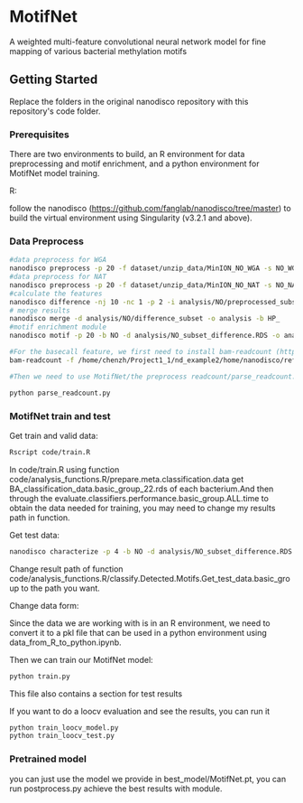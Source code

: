 # MotifNet
A weighted multi-feature convolutional neural network model for fine mapping of various bacterial methylation motifs

## Getting Started

Replace the folders in the original nanodisco repository with this repository's code folder.

### Prerequisites

There are two environments to build, an R environment for data preprocessing and motif enrichment, and a python environment for MotifNet model training.

R:

follow the nanodisco (https://github.com/fanglab/nanodisco/tree/master) to build the virtual environment using Singularity (v3.2.1 and above).

### Data Preprocess

```bash
#data preprocess for WGA
nanodisco preprocess -p 20 -f dataset/unzip_data/MinION_NO_WGA -s NO_WGA -o analysis/NO/preprocessed_subset -r reference/NO/NO_sequence.fasta
#data preprocess for NAT
nanodisco preprocess -p 20 -f dataset/unzip_data/MinION_NO_NAT -s NO_NAT -o analysis/NO/preprocessed_subset -r reference/NO/NO_sequence.fasta
#calculate the features
nanodisco difference -nj 10 -nc 1 -p 2 -i analysis/NO/preprocessed_subset -o analysis/NO/difference_subset -w NO_WGA -n NO_NAT -r reference/NO/NO_sequence.fasta
# merge results
nanodisco merge -d analysis/NO/difference_subset -o analysis -b HP_
#motif enrichment module
nanodisco motif -p 20 -b NO -d analysis/NO_subset_difference.RDS -o analysis/NO -r reference/NO/NO_sequence.fasta -a 

#For the basecall feature, we first need to install bam-readcount (https://github.com/genome/bam-readcount)
bam-readcount -f /home/chenzh/Project1_1/nd_example2/home/nanodisco/reference/BA/BA_sequence.fasta  /home/chenzh/Project1_1/nd_example2/home/nanodisco/analysis/BA/preprocessed_subset/BA_NAT.fasta > /home/chenzh/readcount/BA_NAT_fq.tsv

#Then we need to use MotifNet/the preprocess readcount/parse_readcount.py the output by TSV into CSV format we can use,you may need to change the path in the file.

python parse_readcount.py
```

### MotifNet train and test

Get train and valid data:
```bash
Rscript code/train.R
```
In code/train.R using function code/analysis_functions.R/prepare.meta.classification.data get BA_classification_data.basic_group_22.rds of each bacterium.And then through the evaluate.classifiers.performance.basic_group.ALL.time to obtain the data needed for training, you may need to change my results path in function.

Get test data:

```bash
nanodisco characterize -p 4 -b NO -d analysis/NO_subset_difference.RDS -o analysis/NO/NO_motifs_my_train -m CAANNNNNNNCTGG,CCAGNNNNNNNTTG,CTCGAG,GCGGCCGC -t nn -r reference/NO/NO_sequence.fasta
```

Change result path of function code/analysis_functions.R/classify.Detected.Motifs.Get_test_data.basic_group to the path you want.

Change data form:

Since the data we are working with is in an R environment, we need to convert it to a pkl file that can be used in a python environment using data_from_R_to_python.ipynb.

Then we can train our MotifNet model:

```bash
python train.py
```
This file also contains a section for test results

If you want to do a loocv evaluation and see the results, you can run it

```bash
python train_loocv_model.py
python train_loocv_test.py
```
### Pretrained model

you can just use the model we provide in best_model/MotifNet.pt, you can run postprocess.py achieve the best results with  module.